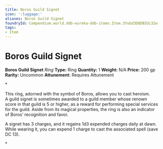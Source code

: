 ```yaml
---
title: Boros Guild Signet
icon: ':luggage:'
aliases: Boros Guild Signet
foundryId: Compendium.world.ddb-eureka-ddb-items.Item.3YuGd3D8DBIUi32w
tags:
- Item
---
```


# Boros Guild Signet

**Boros Guild Signet**
_Ring_
**Type:** Ring
**Quantity:** 1
**Weight:** N/A
**Price:** 200 gp
**Rarity:** Uncommon
**Attunement:** Requires Attunement

*<p class="Core-Styles_Core-Body">This ring, adorned with the symbol of Boros, allows you to cast heroism. A <span class="Serif-Character-Style_Italic-Serif">guild signet</span> is sometimes awarded to a guild member whose renown score in that guild is 5 or higher, as a reward for performing special services for the guild. Aside from its magical properties, the ring is also an indicator of Boros’ recognition and favor.</p>
<p class="Core-Styles_Core-Body">A signet has 3 charges, and it regains 1d3 expended charges daily at dawn. While wearing it, you can expend 1 charge to cast the associated spell (save DC 13).</p>*